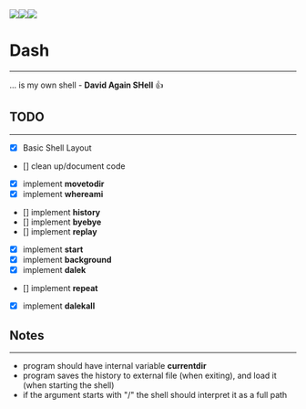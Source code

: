 <div style="display: flex;">
<img src="https://img.shields.io/badge/c-c%2B%2B-blue">
<img src="https://img.shields.io/badge/-Unix-brightgreen">
<img src="https://img.shields.io/badge/-Posix-yellow">
</div>

# Dash #
- - - -
... is my own shell - **David Again SHell** :thumbsup:

## TODO ##
- - - -
- [x] Basic Shell Layout
- [] clean up/document code
- [x] implement __movetodir__
- [x] implement __whereami__
- [] implement __history__
- [] implement __byebye__
- [] implement __replay__
- [x] implement __start__
- [x] implement __background__
- [x] implement __dalek__
- [] implement __repeat__
- [x] implement __dalekall__

## Notes ##
- - - -
* program should have internal variable **currentdir**
* program saves the history to external file (when exiting), and load it (when starting the shell)
*  if the argument starts with "/" the shell should interpret it as a full path
